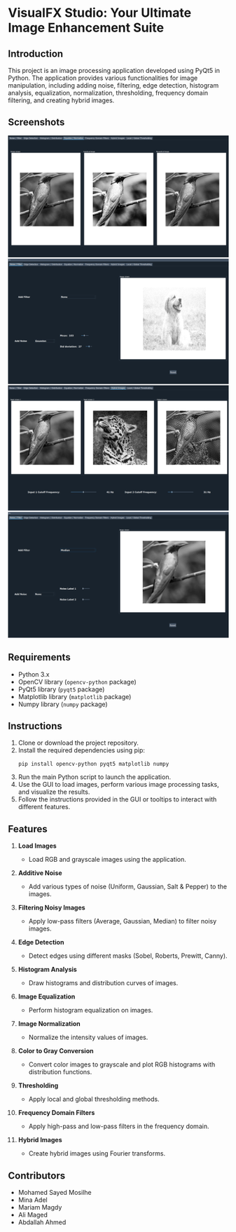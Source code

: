 # VisualFX Studio: Your Ultimate Image Enhancement Suite

## Introduction

This project is an image processing application developed using PyQt5 in Python. The application provides various functionalities for image manipulation, including adding noise, filtering, edge detection, histogram analysis, equalization, normalization, thresholding, frequency domain filtering, and creating hybrid images.

## Screenshots

![Screenshot of Application](screenshots/equalize%20normalize.png)
![Screenshot of Application](screenshots/gaussian.png)
![Screenshot of Application](screenshots/hybrid.png)
![Screenshot of Application](screenshots/median_filter.png)

## Requirements

- Python 3.x
- OpenCV library (`opencv-python` package)
- PyQt5 library (`pyqt5` package)
- Matplotlib library (`matplotlib` package)
- Numpy library (`numpy` package)

## Instructions

1. Clone or download the project repository.
2. Install the required dependencies using pip:
   ```
   pip install opencv-python pyqt5 matplotlib numpy
   ```
3. Run the main Python script to launch the application.
4. Use the GUI to load images, perform various image processing tasks, and visualize the results.
5. Follow the instructions provided in the GUI or tooltips to interact with different features.

## Features

1. **Load Images**

   - Load RGB and grayscale images using the application.

2. **Additive Noise**

   - Add various types of noise (Uniform, Gaussian, Salt & Pepper) to the images.

3. **Filtering Noisy Images**

   - Apply low-pass filters (Average, Gaussian, Median) to filter noisy images.

4. **Edge Detection**

   - Detect edges using different masks (Sobel, Roberts, Prewitt, Canny).

5. **Histogram Analysis**

   - Draw histograms and distribution curves of images.

6. **Image Equalization**

   - Perform histogram equalization on images.

7. **Image Normalization**

   - Normalize the intensity values of images.

8. **Color to Gray Conversion**

   - Convert color images to grayscale and plot RGB histograms with distribution functions.

9. **Thresholding**

   - Apply local and global thresholding methods.

10. **Frequency Domain Filters**

    - Apply high-pass and low-pass filters in the frequency domain.

11. **Hybrid Images**
    - Create hybrid images using Fourier transforms.

## Contributors

- Mohamed Sayed Mosilhe
- Mina Adel
- Mariam Magdy
- Ali Maged
- Abdallah Ahmed
